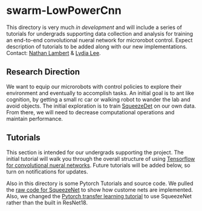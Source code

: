 # swarm-LowPowerCnn

This directory is very much _in development_ and will include a series of tutorials for undergrads supporting data collection and analysis for training an end-to-end convolutional nueral network for microrobot control. Expect description of tutorials to be added along with our new implementations. Contact: [Nathan Lambert](mailto:nol@berkeley.edu) & [Lydia Lee](mailto:lydia.lee@berkeley.edu).

Research Direction
------------------
We want to equip our microrobots with control policies to explore their environment and eventually to accomplish tasks. An initial goal is to ant like cognition, by getting a small rc car or walking robot to wander the lab and avoid objects. The initial exploration is to train [SqueezeDet](https://arxiv.org/abs/1612.01051) on our own data. From there, we will need to decrease computational operations and maintain performance. 


Tutorials
---------
This section is intended for our undergrads supporting the project. The initial tutorial will walk you through the overall structure of using [Tensorflow for convolutional nueral networks](https://www.tensorflow.org/tutorials/layers). Future tutorials will be added below, so turn on notifications for updates.

Also in this directory is some Pytorch Tutorials and source code. We pulled the [raw code for SqueezeNet](https://github.com/pytorch/vision/blob/master/torchvision/models/squeezenet.py) to show how custome nets are implemented. Also, we changed the [Pytorch transfer learning tutorial](https://pytorch.org/tutorials/beginner/transfer_learning_tutorial.html) to use SqueezeNet rather than the built in ResNet18.
